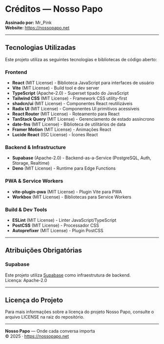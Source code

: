 # Créditos — Nosso Papo

**Assinado por:** Mr_Pink  
**Website:** https://nossopapo.net

---

## Tecnologias Utilizadas

Este projeto utiliza as seguintes tecnologias e bibliotecas de código aberto:

### Frontend
- **React** (MIT License) - Biblioteca JavaScript para interfaces de usuário
- **Vite** (MIT License) - Build tool e dev server
- **TypeScript** (Apache-2.0) - Superset tipado do JavaScript
- **Tailwind CSS** (MIT License) - Framework CSS utility-first
- **shadcn/ui** (MIT License) - Componentes React reutilizáveis
- **Radix UI** (MIT License) - Componentes UI primitivos acessíveis
- **React Router** (MIT License) - Roteamento para React
- **TanStack Query** (MIT License) - Gerenciamento de estado assíncrono
- **date-fns** (MIT License) - Biblioteca de utilitários de data
- **Framer Motion** (MIT License) - Animações React
- **Lucide React** (ISC License) - Ícones React

### Backend & Infrastructure
- **Supabase** (Apache-2.0) - Backend-as-a-Service (PostgreSQL, Auth, Storage, Realtime)
- **Deno** (MIT License) - Runtime para Edge Functions

### PWA & Service Workers
- **vite-plugin-pwa** (MIT License) - Plugin Vite para PWA
- **Workbox** (MIT License) - Bibliotecas para Service Workers

### Build & Dev Tools
- **ESLint** (MIT License) - Linter JavaScript/TypeScript
- **PostCSS** (MIT License) - Processador CSS
- **Autoprefixer** (MIT License) - Plugin PostCSS

---

## Atribuições Obrigatórias

### Supabase
Este projeto utiliza [Supabase](https://supabase.com) como infraestrutura de backend.  
Licença: Apache-2.0

---

## Licença do Projeto

Para mais informações sobre a licença do projeto Nosso Papo, consulte o arquivo LICENSE na raiz do repositório.

---

**Nosso Papo** — Onde cada conversa importa  
© 2025 · https://nossopapo.net
